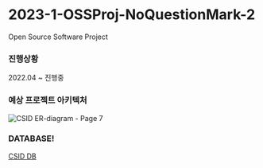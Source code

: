 # 2023-1-OSSProj-NoQuestionMark-2
Open Source Software Project


### 진행상황  
2022.04 ~ 진행중

### 예상 프로젝트 아키텍처
![CSID ER-diagram - Page 7](https://github.com/CSID-DGU/2023-1-OSSProj-NoQuestionMark-2/assets/85065626/928d242b-66ce-4878-a90e-8b2a6b192fe4)

### DATABASE!
[CSID DB](https://github.com/CSID-DGU/2023-1-OSSProj-NoQuestionMark-2/assets/85065626/c4a31363-2765-4be2-a846-3360083bb40e)
